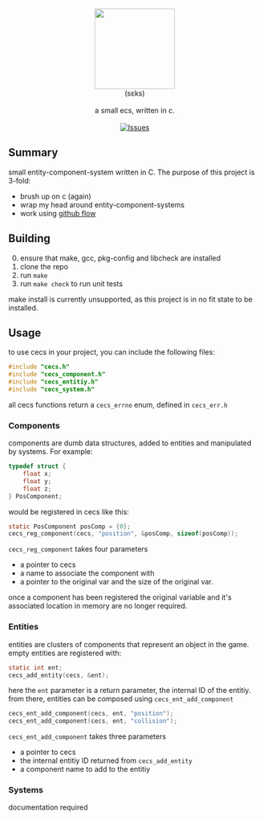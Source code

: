 <p align="center">
<br/>
  <img src="assets/logo.png" width="160px"/><br/>
  (sɛks)<br/><br/>
  a small ecs, written in c.<br/>
<br/>
<a href="https://github.com/MatthewOwens/cecs/issues"><img alt="Issues" src="https://img.shields.io/github/issues-raw/MatthewOwens/cecs.svg"/></a>
</p>

## Summary
small entity-component-system written in C. The purpose of this project is 3-fold:
* brush up on c (again)
* wrap my head around entity-component-systems
* work using [github flow](https://guides.github.com/introduction/flow/)

## Building
0. ensure that make, gcc, pkg-config and libcheck are installed
1. clone the repo
2. run `make`
3. run `make check` to run unit tests

make install is currently unsupported, as this project is in no fit state
to be installed.

## Usage
to use cecs in your project, you can include the following files:
```c
#include "cecs.h"
#include "cecs_component.h"
#include "cecs_entitiy.h"
#include "cecs_system.h"
```
all cecs functions return a `cecs_errno` enum, defined in `cecs_err.h`
### Components
components are dumb data structures, added to entities and manipulated by systems.
For example:
```c
typedef struct {
	float x;
	float y;
	float z;
} PosComponent;
```
would be registered in cecs like this:
```c
static PosComponent posComp = {0};
cecs_reg_component(cecs, "position", &posComp, sizeof(posComp));
```
`cecs_reg_component` takes four parameters
* a pointer to cecs
* a name to associate the component with
* a pointer to the original var and the size of the original var.

once a component has been registered the original variable and it's associated
location in memory are no longer required. 
### Entities
entities are clusters of components that represent an object in the game.
empty entities are registered with:
```c
static int ent;
cecs_add_entity(cecs, &ent);
```
here the `ent` parameter is a return parameter, the internal ID of the entitiy.
from there, entities can be composed using `cecs_ent_add_component`
```c
cecs_ent_add_component(cecs, ent, "position");
cecs_ent_add_component(cecs, ent, "collision");
```
`cecs_ent_add_component` takes three parameters
* a pointer to cecs
* the internal entitiy ID returned from `cecs_add_entity`
* a component name to add to the entitiy

### Systems
documentation required

